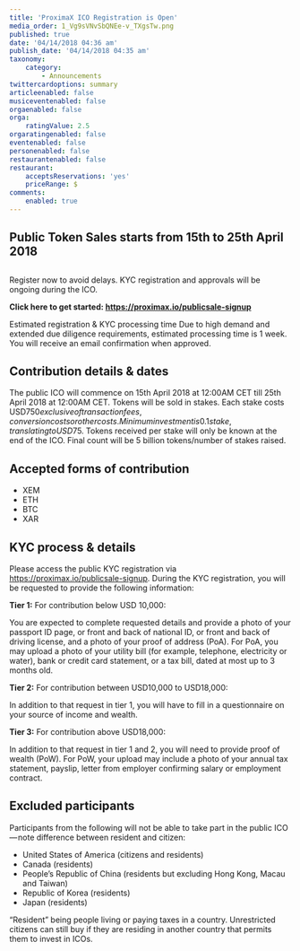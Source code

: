 ```yaml
---
title: 'ProximaX ICO Registration is Open'
media_order: 1_Vg9sVNvSbQNEe-v_TXgsTw.png
published: true
date: '04/14/2018 04:36 am'
publish_date: '04/14/2018 04:35 am'
taxonomy:
    category:
        - Announcements
twittercardoptions: summary
articleenabled: false
musiceventenabled: false
orgaenabled: false
orga:
    ratingValue: 2.5
orgaratingenabled: false
eventenabled: false
personenabled: false
restaurantenabled: false
restaurant:
    acceptsReservations: 'yes'
    priceRange: $
comments:
    enabled: true
---
```


## Public Token Sales starts from 15th to 25th April 2018
##

Register now to avoid delays. KYC registration and approvals will be ongoing during the ICO.

**Click here to get started: https://proximax.io/publicsale-signup**

Estimated registration & KYC processing time
Due to high demand and extended due diligence requirements, estimated processing time is 1 week. You will receive an email confirmation when approved.

## Contribution details & dates
The public ICO will commence on 15th April 2018 at 12:00AM CET till 25th April 2018 at 12:00AM CET. Tokens will be sold in stakes. Each stake costs USD$750 exclusive of transaction fees, conversion costs or other costs. Minimum investment is 0.1 stake, translating to USD$75. Tokens received per stake will only be known at the end of the ICO. Final count will be 5 billion tokens/number of stakes raised.

## Accepted forms of contribution
- XEM
- ETH
- BTC
- XAR

## KYC process & details
Please access the public KYC registration via https://proximax.io/publicsale-signup. During the KYC registration, you will be requested to provide the following information:

**Tier 1:**
For contribution below USD 10,000:

You are expected to complete requested details and provide a photo of your passport ID page, or front and back of national ID, or front and back of driving license, and a photo of your proof of address (PoA). For PoA, you may upload a photo of your utility bill (for example, telephone, electricity or water), bank or credit card statement, or a tax bill, dated at most up to 3 months old.

**Tier 2:**
For contribution between USD10,000 to USD18,000:

In addition to that request in tier 1, you will have to fill in a questionnaire on your source of income and wealth.

**Tier 3:**
For contribution above USD18,000:

In addition to that request in tier 1 and 2, you will need to provide proof of wealth (PoW). For PoW, your upload may include a photo of your annual tax statement, payslip, letter from employer confirming salary or employment contract.

## Excluded participants
Participants from the following will not be able to take part in the public ICO — note difference between resident and citizen:

* United States of America (citizens and residents)
* Canada (residents)
* People’s Republic of China (residents but excluding Hong Kong, Macau and Taiwan)
* Republic of Korea (residents)
* Japan (residents)

“Resident” being people living or paying taxes in a country. Unrestricted citizens can still buy if they are residing in another country that permits them to invest in ICOs.
